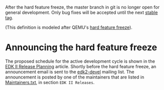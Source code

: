 After the hard feature freeze, the master branch in git is no longer open for
general development. Only bug fixes will be accepted until the next [stable
tag](EDK-II#stable-tags).

(This definition is modeled after QEMU's [hard feature
freeze](https://wiki.qemu.org/Planning/HardFeatureFreeze)).

# Announcing the hard feature freeze

The proposed schedule for the active development cycle is shown in the [EDK II
Release Planning](EDK-II-Release-Planning) article. Shortly before the hard
feature freeze, an announcement email is sent to the
[edk2-devel](https://lists.01.org/mailman/listinfo/edk2-devel) mailing list.
The announcement is posted by one of the maintainers that are listed in
[Maintainers.txt](https://github.com/tianocore/edk2/blob/master/Maintainers.txt),
in section `EDK II Releases`.
